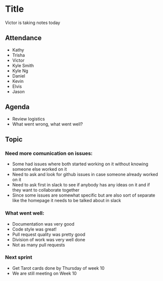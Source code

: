 # Title 

Victor is taking notes today

## Attendance 
- Kathy
- Trisha
- Victor
- Kyle Smith
- Kyle Ng
- Daniel
- Kevin
- Elvis
- Jason

## Agenda
- Review logistics
- What went wrong, what went well?

## Topic
### Need more comunication on issues:
- Some had issues where both started working on it without knowing someone else worked on it
- Need to ask and look for github issues in case someone already worked on it
- Need to ask first in slack to see if anybody has any ideas on it and if they want to collaborate together
- Since some issues are somewhat specific but are also sort of separate like the homepage it needs to be talked about in slack

### What went well:
- Documentation was very good
- Code style was great!
- Pull request quality was pretty good
- Division of work was very well done
- Not as many pull requests

### Next sprint
- Get Tarot cards done by Thursday of week 10
- We are still meeting on Week 10
